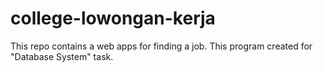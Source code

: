 # college-lowongan-kerja
This repo contains a web apps for finding a job. This program created for "Database System" task.
